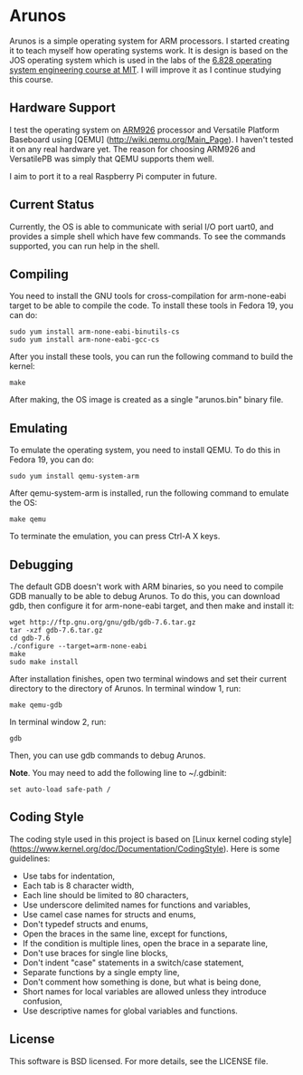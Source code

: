 Arunos
======

Arunos is a simple operating system for ARM processors. I started creating it to
teach myself how operating systems work. It is design is based on the JOS 
operating system which is used in the labs of the [6.828 operating system
engineering course at MIT](http://pdos.csail.mit.edu/6.828/2011/schedule.html). 
I will improve it as I continue studying this course.


Hardware Support
----------------

I test the operating system on [ARM926](http://www.arm.com/products/processors/classic/arm9/arm926.php)
processor and Versatile Platform Baseboard using [QEMU]
(http://wiki.qemu.org/Main_Page). I haven't tested it on any real hardware yet.
The reason for choosing ARM926 and VersatilePB was simply that QEMU supports
them well.

I aim to port it to a real Raspberry Pi computer in future.


Current Status
--------------

Currently, the OS is able to communicate with serial I/O port uart0, and provides
a simple shell which have few commands. To see the commands supported, you can
run help in the shell.


Compiling
---------

You need to install the GNU tools for cross-compilation for arm-none-eabi target
to be able to compile the code. To install these tools in Fedora 19, you can do:

    sudo yum install arm-none-eabi-binutils-cs
    sudo yum install arm-none-eabi-gcc-cs

After you install these tools, you can run the following command to build the
kernel:

    make

After making, the OS image is created as a single "arunos.bin" binary file.


Emulating
---------

To emulate the operating system, you need to install QEMU. To do this in Fedora 19,
you can do:

    sudo yum install qemu-system-arm

After qemu-system-arm is installed, run the following command to emulate the OS:

    make qemu

To terminate the emulation, you can press Ctrl-A X keys.


Debugging
---------

The default GDB doesn't work with ARM binaries, so you need to compile GDB
manually to be able to debug Arunos. To do this, you can download gdb, then
configure it for arm-none-eabi target, and then make and install it:

    wget http://ftp.gnu.org/gnu/gdb/gdb-7.6.tar.gz
    tar -xzf gdb-7.6.tar.gz
    cd gdb-7.6
    ./configure --target=arm-none-eabi
    make
    sudo make install

After installation finishes, open two terminal windows and set their current
directory to the directory of Arunos. In terminal window 1, run:

    make qemu-gdb

In terminal window 2, run:
    
    gdb

Then, you can use gdb commands to debug Arunos.

**Note**. You may need to add the following line to ~/.gdbinit:

    set auto-load safe-path /


Coding Style
------------

The coding style used in this project is based on [Linux kernel coding style]
(https://www.kernel.org/doc/Documentation/CodingStyle). Here is some guidelines:

 * Use tabs for indentation,
 * Each tab is 8 character width,
 * Each line should be limited to 80 characters,
 * Use underscore delimited names for functions and variables,
 * Use camel case names for structs and enums,
 * Don't typedef structs and enums,
 * Open the braces in the same line, except for functions,
 * If the condition is multiple lines, open the brace in a separate line,
 * Don't use braces for single line blocks,
 * Don't indent "case" statements in a switch/case statement,
 * Separate functions by a single empty line,
 * Don't comment how something is done, but what is being done,
 * Short names for local variables are allowed unless they introduce confusion,
 * Use descriptive names for global variables and functions.



License
-------

This software is BSD licensed. For more details, see the LICENSE file.

